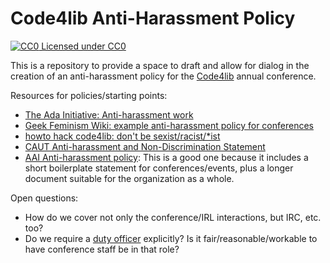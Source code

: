 Code4lib Anti-Harassment Policy
===============================

[![CC0](http://i.creativecommons.org/p/zero/1.0/80x15.png) Licensed under CC0](http://creativecommons.org/publicdomain/zero/1.0/)

This is a repository to provide a space to draft and allow for dialog in the creation of an anti-harassment policy for the [Code4lib](http://code4lib.org/) annual conference. 

Resources for policies/starting points:

* [The Ada Initiative: Anti-harassment work](http://adainitiative.org/what-we-do/conference-policies/)
* [Geek Feminism Wiki: example anti-harassment policy for conferences](http://geekfeminism.wikia.com/wiki/Conference_anti-harassment/Policy)
* [howto hack code4lib: don't be sexist/racist/*ist](http://wiki.code4lib.org/index.php/How_to_hack_code4lib#Don.27t_be_sexist.2Fracist.2F.2Aist)
* [CAUT Anti-harassment and Non-Discrimination Statement](https://www.caut.ca/pages.asp?page=302&lang=1)
* [AAI Anti-harassment policy](http://www.atheistalliance.org/activities/23-conventions/507-anti-harassment-policy): This is a good one because it includes a short boilerplate statement for conferences/events, plus a longer document suitable for the organization as a whole. 

Open questions:

* How do we cover not only the conference/IRL interactions, but IRC, etc. too?
* Do we require a [duty officer](http://geekfeminism.wikia.com/wiki/Conference_anti-harassment/Duty_officer) explicitly? Is it fair/reasonable/workable to have conference staff be in that role?

